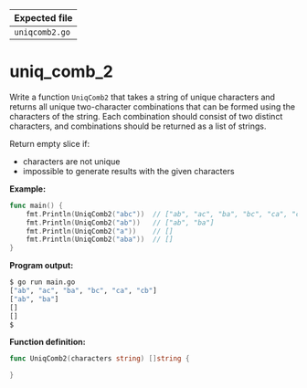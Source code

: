 | Expected file  |
| -------------- |
| `uniqcomb2.go` |

# uniq_comb_2

Write a function `UniqComb2` that takes a string of unique characters and returns all unique two-character combinations that can be formed using the characters of the string. Each combination should consist of two distinct characters, and combinations should be returned as a list of strings.

Return empty slice if:

- characters are not unique
- impossible to generate results with the given characters

**Example:**

```go
func main() {
	fmt.Println(UniqComb2("abc"))  // ["ab", "ac", "ba", "bc", "ca", "cb"]
	fmt.Println(UniqComb2("ab"))   // ["ab", "ba"]
	fmt.Println(UniqComb2("a"))    // []
	fmt.Println(UniqComb2("aba"))  // []
}
```

**Program output:**

```sh
$ go run main.go
["ab", "ac", "ba", "bc", "ca", "cb"]
["ab", "ba"]
[]
[]
$
```

**Function definition:**

```go
func UniqComb2(characters string) []string {

}
```
